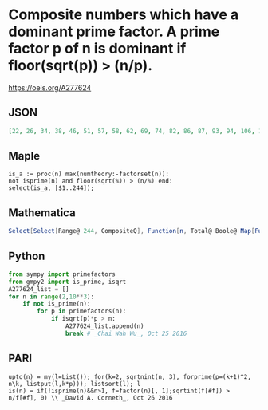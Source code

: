 # Composite numbers which have a dominant prime factor\. A prime factor p of n is dominant if floor\(sqrt\(p\)\) \> \(n/p\)\.
https://oeis.org/A277624
## JSON
```JSON
[22, 26, 34, 38, 46, 51, 57, 58, 62, 69, 74, 82, 86, 87, 93, 94, 106, 111, 116, 118, 122, 123, 124, 129, 134, 141, 142, 146, 148, 158, 159, 164, 166, 172, 177, 178, 183, 185, 188, 194, 201, 202, 205, 206, 212, 213, 214, 215, 218, 219, 226, 235, 236, 237, 244]
```
## Maple
```Maple
is_a := proc(n) max(numtheory:-factorset(n)):
not isprime(n) and floor(sqrt(%)) > (n/%) end:
select(is_a, [$1..244]);
```
## Mathematica
```Mathematica
Select[Select[Range@ 244, CompositeQ], Function[n, Total@ Boole@ Map[Function[p, Floor@ Sqrt@ p > n/p], FactorInteger[n][[All, 1]]] > 0]] (* _Michael De Vlieger_, Oct 27 2016 *)
```
## Python
```Python
from sympy import primefactors
from gmpy2 import is_prime, isqrt
A277624_list = []
for n in range(2,10**3):
    if not is_prime(n):
        for p in primefactors(n):
            if isqrt(p)*p > n:
                A277624_list.append(n)
                break # _Chai Wah Wu_, Oct 25 2016
```
## PARI
```PARI
upto(n) = my(l=List()); for(k=2, sqrtnint(n, 3), forprime(p=(k+1)^2, n\k, listput(l,k*p))); listsort(l); l
is(n) = if(!isprime(n)&&n>1, f=factor(n)[, 1];sqrtint(f[#f]) > n/f[#f], 0) \\ _David A. Corneth_, Oct 26 2016
```
